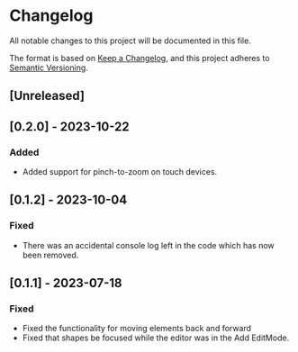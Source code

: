 # Changelog
All notable changes to this project will be documented in this file.

The format is based on [Keep a Changelog](https://keepachangelog.com/en/1.0.0/),
and this project adheres to [Semantic Versioning](https://semver.org/spec/v2.0.0.html).

## [Unreleased]

## [0.2.0] - 2023-10-22
### Added
- Added support for pinch-to-zoom on touch devices.

## [0.1.2] - 2023-10-04
### Fixed
- There was an accidental console log left in the code which has now been removed.

## [0.1.1] - 2023-07-18
### Fixed
- Fixed the functionality for moving elements back and forward
- Fixed that shapes be focused while the editor was in the Add EditMode.
